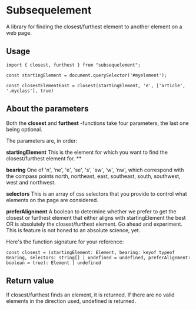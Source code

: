 # Subsequelement

A library for finding the closest/furthest element to another element on a web page.

## Usage

~~~
import { closest, furthest } from "subsequelement";

const startingElement = document.querySelector('#myelement');

const closestElementEast = closest(startingElement, 'e', ['article', '.myclass'], true)
~~~

## About the parameters

Both the **closest** and **furthest** -functions take four parameters, the last one being optional.

The parameters are, in order:

**startingElement** This is the element for which you want to find the closest/furthest element for.
** 

**bearing** One of 'n', 'ne', 'e', 'se', 's', 'sw', 'w', 'nw', which correspond with the compass points
north, northeast, east, southeast, south, southwest, west and northwest.

**selectors** This is an array of css selectors that you provide to control what elements on the page are considered.

**preferAlignment** A boolean to determine whether we prefer to get the closest or furthest element that either aligns 
with startingElement the best OR is absolutely the closest/furthest element. Go ahead and experiment. This is feature is
not honed to an absolute science, yet.

Here's the function signature for your reference:

```const closest = (startingElement: Element, bearing: keyof typeof Bearing, selectors: string[] | undefined = undefined, preferAlignment: boolean = true): Element | undefined ```


## Return value

If closest/furthest finds an element, it is returned. If there are no valid elements in the direction used, undefined is returned.
